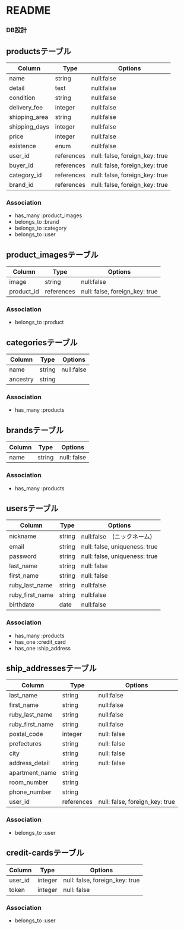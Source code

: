 # README


### DB設計


## productsテーブル
|Column|Type|Options|
|------|----|-------|
|name|string|null:false|　（商品名）
|detail|text|null:false|　（商品説明）
|condition|string|null:false|　（商品の状態）
|delivery_fee|integer|null:false|　（配送料）
|shipping_area|string|null:false|　（発送元）
|shipping_days|integer|null:false| 　（発送までの日数）
|price|integer|null:false|　（価格）
|existence|enum|null:false| (商品が購入済みかどうか）
|user_id|references|null: false, foreign_key: true|
|buyer_id|references|null: false, foreign_key: true|
|category_id|references|null: false, foreign_key: true|
|brand_id|references|null: false, foreign_key: true|
### Association
- has_many :product_images
- belongs_to :brand
- belongs_to :category
- belongs_to :user


## product_imagesテーブル
|Column|Type|Options|
|------|----|-------|
|image|string|null:false|
|product_id|references|null: false, foreign_key: true|
### Association
- belongs_to :product


## categoriesテーブル
|Column|Type|Options|
|------|----|-------|
|name|string|null:false|
|ancestry|string|
### Association
- has_many :products


## brandsテーブル
|Column|Type|Options|
|------|----|-------|
|name|string|null: false|
### Association
- has_many :products


## usersテーブル
|Column|Type|Options|
|------|----|-------|
|nickname|string|null:false　(ニックネーム)
|email|string|null: false, uniqueness: true| (メール)
|password|string|null: false, uniqueness: true|　(パスワード)
|last_name|string|null: false|　(苗字)
|first_name|string|null: false|　(名前)
|ruby_last_name|string|null:false|　(苗字ひらがな)
|ruby_first_name|string|null:false|　(名前ひらがな)
|birthdate|date|null:false|　(生年月日)
### Association
- has_many :products
- has_one :credit_card
- has_one :ship_address


## ship_addressesテーブル
|Column|Type|Options|
|------|----|-------|
|last_name|string|null:false|　(苗字)
|first_name|string|null:false| (氏名)
|ruby_last_name|string|null:false|　(苗字ひらがな)
|ruby_first_name|string|null:false|　(名前ひらがな)
|postal_code|integer|null: false| 
|prefectures|string|null: false|
|city|string|null: false|
|address_detail|string|null: false|
|apartment_name|string|
|room_number|string|
|phone_number|string|
|user_id|references|null: false, foreign_key: true|
### Association
- belongs_to :user



## credit-cardsテーブル
|Column|Type|Options|
|------|----|-------|
|user_id|integer|null: false, foreign_key: true|
|token|integer|null: false|
### Association
- belongs_to :user


